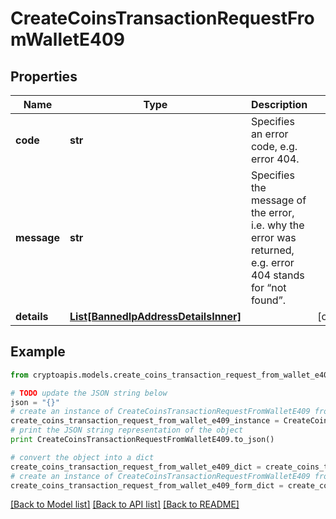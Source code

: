 # CreateCoinsTransactionRequestFromWalletE409


## Properties
Name | Type | Description | Notes
------------ | ------------- | ------------- | -------------
**code** | **str** | Specifies an error code, e.g. error 404. | 
**message** | **str** | Specifies the message of the error, i.e. why the error was returned, e.g. error 404 stands for “not found”. | 
**details** | [**List[BannedIpAddressDetailsInner]**](BannedIpAddressDetailsInner.md) |  | [optional] 

## Example

```python
from cryptoapis.models.create_coins_transaction_request_from_wallet_e409 import CreateCoinsTransactionRequestFromWalletE409

# TODO update the JSON string below
json = "{}"
# create an instance of CreateCoinsTransactionRequestFromWalletE409 from a JSON string
create_coins_transaction_request_from_wallet_e409_instance = CreateCoinsTransactionRequestFromWalletE409.from_json(json)
# print the JSON string representation of the object
print CreateCoinsTransactionRequestFromWalletE409.to_json()

# convert the object into a dict
create_coins_transaction_request_from_wallet_e409_dict = create_coins_transaction_request_from_wallet_e409_instance.to_dict()
# create an instance of CreateCoinsTransactionRequestFromWalletE409 from a dict
create_coins_transaction_request_from_wallet_e409_form_dict = create_coins_transaction_request_from_wallet_e409.from_dict(create_coins_transaction_request_from_wallet_e409_dict)
```
[[Back to Model list]](../README.md#documentation-for-models) [[Back to API list]](../README.md#documentation-for-api-endpoints) [[Back to README]](../README.md)


